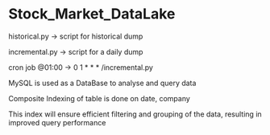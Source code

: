 # Stock_Market_DataLake

historical.py -> script for historical dump

incremental.py -> script for a daily dump



cron job @01:00 -> 0 1 * * * /incremental.py



MySQL is used as a DataBase to analyse and query data



Composite Indexing of table is done on date, company

This index will ensure efficient filtering and grouping of the data, resulting in improved query performance